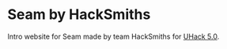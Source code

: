 # Seam by HackSmiths

Intro website for Seam made by team HackSmiths for [UHack 5.0](https://infoxpression.tech/uhack).

